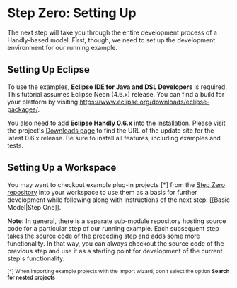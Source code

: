 # Step Zero: Setting Up

The next step will take you through the entire development process
of a Handly-based model. First, though, we need to set up the development
environment for our running example.

## Setting Up Eclipse

To use the examples, **Eclipse IDE for Java and DSL Developers** is required.
This tutorial assumes Eclipse Neon (4.6.x) release. You can find a build
for your platform by visiting https://www.eclipse.org/downloads/eclipse-packages/.

You also need to add **Eclipse Handly 0.6.x** into the installation. Please
visit the project's [Downloads page](https://projects.eclipse.org/projects/technology.handly/downloads)
to find the URL of the update site for the latest 0.6.x release. Be sure
to install all features, including examples and tests.

## Setting Up a Workspace

You may want to checkout example plug-in projects [*] from the
[Step Zero repository](https://github.com/pisv/gethandly.0) into your workspace
to use them as a basis for further development while following along
with instructions of the next step: [[Basic Model|Step One]].

**Note:** In general, there is a separate sub-module repository hosting
source code for a particular step of our running example. Each subsequent step
takes the source code of the preceding step and adds some more functionality.
In that way, you can always checkout the source code of the previous step
and use it as a starting point for development of the current step's
functionality.

<sub>[*] When importing example projects with the import wizard,
don't select the option __Search for nested projects__</sub>